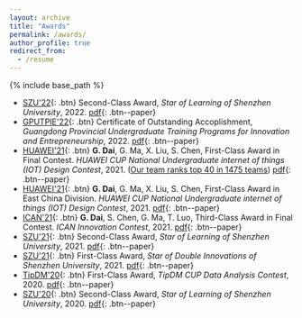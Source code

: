 ```yaml
---
layout: archive
title: "Awards"
permalink: /awards/
author_profile: true
redirect_from:
  - /resume
---
```


{% include base_path %}

* [SZU'22](https://en.szu.edu.cn/){: .btn} Second-Class Award, *Star of Learning of Shenzhen University*, 2022. [pdf](https://guohaodai.github.io/files/awd_star_learn_22.pdf){: .btn--paper}
* [GPUTPIE'22](http://jwb.szu.edu.cn/info/1358/2013.htm){: .btn} Certificate of Outstanding Accoplishment, *Guangdong Provincial Undergraduate Training Programs for Innovation and Entrepreneurship*, 2022. [pdf](https://guohaodai.github.io/files/awd_train_prog_22.pdf){: .btn--paper}
* [HUAWEI'21](http://iot.sjtu.edu.cn/Default.aspx){: .btn} **G. Dai**, G. Ma, X. Liu, S. Chen, First-Class Award in Final Contest. *HUAWEI CUP National Undergraduate internet of things (IOT) Design Contest*, 2021. (<u>Our team ranks top 40 in 1475 teams</u>) [pdf](https://guohaodai.github.io/files/awd_HW_final_21.pdf){: .btn--paper} 
* [HUAWEI'21](http://iot.sjtu.edu.cn/Default.aspx){: .btn} **G. Dai**, G. Ma, X. Liu, S. Chen, First-Class Award in East China Division. *HUAWEI CUP National Undergraduate internet of things (IOT) Design Contest*, 2021. [pdf](https://guohaodai.github.io/files/awd_HW_east_21.pdf){: .btn--paper} 
* [ICAN'21](http://www.g-ican.com/home/index){: .btn} **G. Dai**, S. Chen, G. Ma, T. Luo, Third-Class Award in Final Contest. *ICAN Innovation Contest*, 2021. [pdf](https://guohaodai.github.io/files/awd_ICAN_21.pdf){: .btn--paper}
* [SZU'21](https://en.szu.edu.cn/){: .btn} Second-Class Award, *Star of Learning of Shenzhen University*, 2021. [pdf](https://guohaodai.github.io/files/awd_star_learn_21.pdf){: .btn--paper}
* [SZU'21](https://en.szu.edu.cn/){: .btn} First-Class Award, *Star of Double Innovations of Shenzhen University*, 2021. [pdf](https://guohaodai.github.io/files/awd_star_inno_21.pdf){: .btn--paper}
* [TipDM'20](https://www.tipdm.org:10010/#/competition/1557899215680741376/introduce){: .btn} First-Class Award, *TipDM CUP Data Analysis Contest*, 2020. [pdf](https://guohaodai.github.io/files/awd_teddy_20.pdf){: .btn--paper}
* [SZU'20](https://en.szu.edu.cn/){: .btn} Second-Class Award, *Star of Learning of Shenzhen University*, 2020. [pdf](https://guohaodai.github.io/files/awd_star_learn_20.pdf){: .btn--paper}

